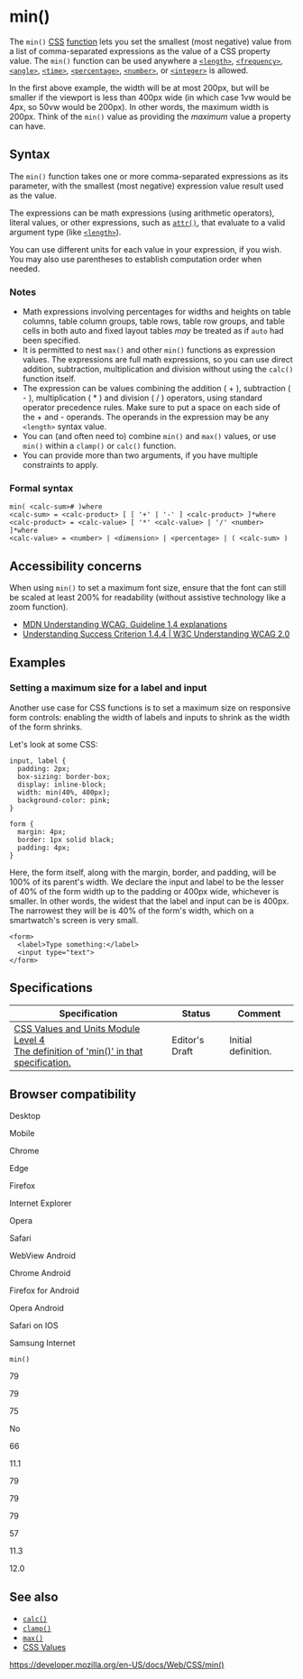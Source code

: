 # min()

The `min()` [CSS](https://developer.mozilla.org/en-US/docs/Web/CSS) [function](css_functions) lets you set the smallest (most negative) value from a list of comma-separated expressions as the value of a CSS property value. The `min()` function can be used anywhere a [`<length>`](length), [`<frequency>`](frequency), [`<angle>`](angle), [`<time>`](time), [`<percentage>`](percentage), [`<number>`](number), or [`<integer>`](integer) is allowed.

In the first above example, the width will be at most 200px, but will be smaller if the viewport is less than 400px wide (in which case 1vw would be 4px, so 50vw would be 200px). In other words, the maximum width is 200px. Think of the `min()` value as providing the _maximum_ value a property can have.

## Syntax

The `min()` function takes one or more comma-separated expressions as its parameter, with the smallest (most negative) expression value result used as the value.

The expressions can be math expressions (using arithmetic operators), literal values, or other expressions, such as [`attr()`](<attr()>), that evaluate to a valid argument type (like [`<length>`](length)).

You can use different units for each value in your expression, if you wish. You may also use parentheses to establish computation order when needed.

### Notes

- Math expressions involving percentages for widths and heights on table columns, table column groups, table rows, table row groups, and table cells in both auto and fixed layout tables _may_ be treated as if `auto` had been specified.
- It is permitted to nest `max()` and other `min()` functions as expression values. The expressions are full math expressions, so you can use direct addition, subtraction, multiplication and division without using the `calc()` function itself.
- The expression can be values combining the addition ( + ), subtraction ( - ), multiplication ( \* ) and division ( / ) operators, using standard operator precedence rules. Make sure to put a space on each side of the + and - operands. The operands in the expression may be any `<length>` syntax value.
- You can (and often need to) combine `min()` and `max()` values, or use `min()` within a `clamp()` or `calc()` function.
- You can provide more than two arguments, if you have multiple constraints to apply.

### Formal syntax

    min( <calc-sum># )where
    <calc-sum> = <calc-product> [ [ '+' | '-' ] <calc-product> ]*where
    <calc-product> = <calc-value> [ '*' <calc-value> | '/' <number> ]*where
    <calc-value> = <number> | <dimension> | <percentage> | ( <calc-sum> )

## Accessibility concerns

When using `min()` to set a maximum font size, ensure that the font can still be scaled at least 200% for readability (without assistive technology like a zoom function).

- [MDN Understanding WCAG, Guideline 1.4 explanations](https://developer.mozilla.org/en-US/docs/Web/Accessibility/Understanding_WCAG/Perceivable#guideline_1.4_make_it_easier_for_users_to_see_and_hear_content_including_separating_foreground_from_background)
- [Understanding Success Criterion 1.4.4 | W3C Understanding WCAG 2.0](https://www.w3.org/TR/UNDERSTANDING-WCAG20/visual-audio-contrast-scale.html)

## Examples

### Setting a maximum size for a label and input

Another use case for CSS functions is to set a maximum size on responsive form controls: enabling the width of labels and inputs to shrink as the width of the form shrinks.

Let's look at some CSS:

    input, label {
      padding: 2px;
      box-sizing: border-box;
      display: inline-block;
      width: min(40%, 400px);
      background-color: pink;
    }

    form {
      margin: 4px;
      border: 1px solid black;
      padding: 4px;
    }

Here, the form itself, along with the margin, border, and padding, will be 100% of its parent's width. We declare the input and label to be the lesser of 40% of the form width up to the padding or 400px wide, whichever is smaller. In other words, the widest that the label and input can be is 400px. The narrowest they will be is 40% of the form's width, which on a smartwatch's screen is very small.

    <form>
      <label>Type something:</label>
      <input type="text">
    </form>

## Specifications

<table><thead><tr class="header"><th>Specification</th><th>Status</th><th>Comment</th></tr></thead><tbody><tr class="odd"><td><a href="https://drafts.csswg.org/css-values-4/#calc-notation">CSS Values and Units Module Level 4<br />
<span class="small">The definition of 'min()' in that specification.</span></a></td><td><span class="spec-ed">Editor's Draft</span></td><td>Initial definition.</td></tr></tbody></table>

## Browser compatibility

Desktop

Mobile

Chrome

Edge

Firefox

Internet Explorer

Opera

Safari

WebView Android

Chrome Android

Firefox for Android

Opera Android

Safari on IOS

Samsung Internet

`min()`

79

79

75

No

66

11.1

79

79

79

57

11.3

12.0

## See also

- [`calc()`](<calc()>)
- [`clamp()`](<clamp()>)
- [`max()`](<max()>)
- [CSS Values](https://developer.mozilla.org/en-US/docs/Learn/CSS/Building_blocks/Values_and_units)

<a href="https://developer.mozilla.org/en-US/docs/Web/CSS/min()" class="_attribution-link">https://developer.mozilla.org/en-US/docs/Web/CSS/min()</a>
